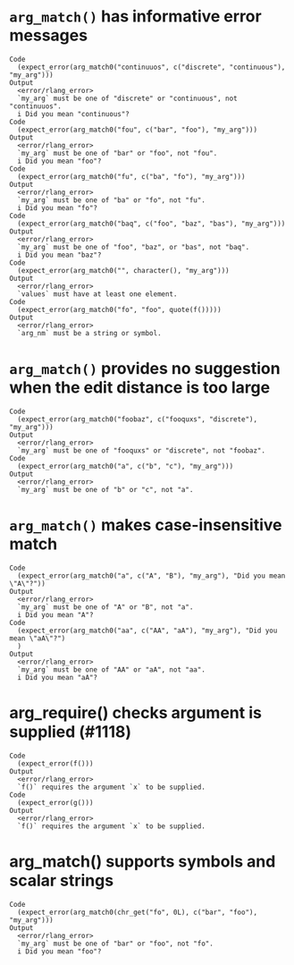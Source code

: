 # `arg_match()` has informative error messages

    Code
      (expect_error(arg_match0("continuuos", c("discrete", "continuous"), "my_arg")))
    Output
      <error/rlang_error>
      `my_arg` must be one of "discrete" or "continuous", not "continuuos".
      i Did you mean "continuous"?
    Code
      (expect_error(arg_match0("fou", c("bar", "foo"), "my_arg")))
    Output
      <error/rlang_error>
      `my_arg` must be one of "bar" or "foo", not "fou".
      i Did you mean "foo"?
    Code
      (expect_error(arg_match0("fu", c("ba", "fo"), "my_arg")))
    Output
      <error/rlang_error>
      `my_arg` must be one of "ba" or "fo", not "fu".
      i Did you mean "fo"?
    Code
      (expect_error(arg_match0("baq", c("foo", "baz", "bas"), "my_arg")))
    Output
      <error/rlang_error>
      `my_arg` must be one of "foo", "baz", or "bas", not "baq".
      i Did you mean "baz"?
    Code
      (expect_error(arg_match0("", character(), "my_arg")))
    Output
      <error/rlang_error>
      `values` must have at least one element.
    Code
      (expect_error(arg_match0("fo", "foo", quote(f()))))
    Output
      <error/rlang_error>
      `arg_nm` must be a string or symbol.

# `arg_match()` provides no suggestion when the edit distance is too large

    Code
      (expect_error(arg_match0("foobaz", c("fooquxs", "discrete"), "my_arg")))
    Output
      <error/rlang_error>
      `my_arg` must be one of "fooquxs" or "discrete", not "foobaz".
    Code
      (expect_error(arg_match0("a", c("b", "c"), "my_arg")))
    Output
      <error/rlang_error>
      `my_arg` must be one of "b" or "c", not "a".

# `arg_match()` makes case-insensitive match

    Code
      (expect_error(arg_match0("a", c("A", "B"), "my_arg"), "Did you mean \"A\"?"))
    Output
      <error/rlang_error>
      `my_arg` must be one of "A" or "B", not "a".
      i Did you mean "A"?
    Code
      (expect_error(arg_match0("aa", c("AA", "aA"), "my_arg"), "Did you mean \"aA\"?")
      )
    Output
      <error/rlang_error>
      `my_arg` must be one of "AA" or "aA", not "aa".
      i Did you mean "aA"?

# arg_require() checks argument is supplied (#1118)

    Code
      (expect_error(f()))
    Output
      <error/rlang_error>
      `f()` requires the argument `x` to be supplied.
    Code
      (expect_error(g()))
    Output
      <error/rlang_error>
      `f()` requires the argument `x` to be supplied.

# arg_match() supports symbols and scalar strings

    Code
      (expect_error(arg_match0(chr_get("fo", 0L), c("bar", "foo"), "my_arg")))
    Output
      <error/rlang_error>
      `my_arg` must be one of "bar" or "foo", not "fo".
      i Did you mean "foo"?

